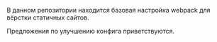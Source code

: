 В данном репозитории находится базовая настройка webpack для вёрстки статичных сайтов. 

Предложения по улучшению конфига приветствуются. 
